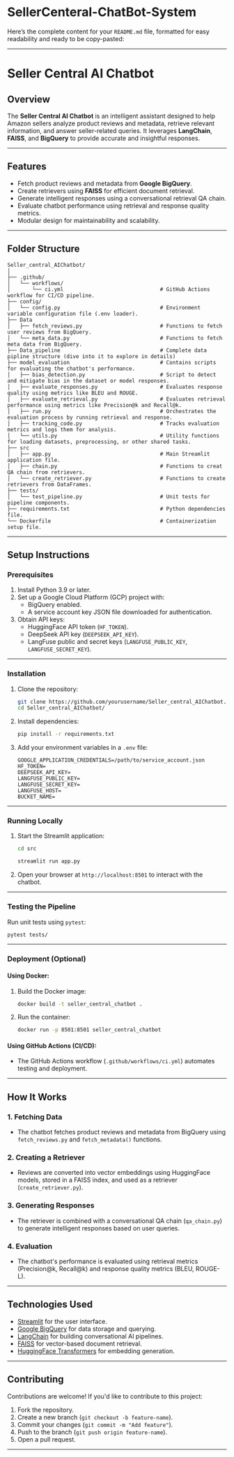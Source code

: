 # SellerCenteral-ChatBot-System
Here’s the complete content for your `README.md` file, formatted for easy readability and ready to be copy-pasted:

---

# **Seller Central AI Chatbot**

## **Overview**
The **Seller Central AI Chatbot** is an intelligent assistant designed to help Amazon sellers analyze product reviews and metadata, retrieve relevant information, and answer seller-related queries. It leverages **LangChain**, **FAISS**, and **BigQuery** to provide accurate and insightful responses.

---

## **Features**
- Fetch product reviews and metadata from **Google BigQuery**.
- Create retrievers using **FAISS** for efficient document retrieval.
- Generate intelligent responses using a conversational retrieval QA chain.
- Evaluate chatbot performance using retrieval and response quality metrics.
- Modular design for maintainability and scalability.

---

## **Folder Structure**

```plaintext
Seller_central_AIChatbot/
│
├── .github/
│   └── workflows/
│       └── ci.yml                               # GitHub Actions workflow for CI/CD pipeline.
├── config/
│   └── config.py                                # Environment variable configuration file (.env loader). 
├── Data
│   ├── fetch_reviews.py                         # Functions to fetch user reviews from BigQuery.
│   └── meta_data.py                             # Functions to fetch meta data from BigQuery.
├── Data_pipeline                                # Complete data pipline structure (dive into it to explore in details)
├── model_evaluation                             # Contains scripts for evaluating the chatbot's performance.
│   ├── bias_detection.py                        # Script to detect and mitigate bias in the dataset or model responses.          
│   ├── evaluate_responses.py                    # Evaluates response quality using metrics like BLEU and ROUGE.
│   ├── evaluate_retrieval.py                    # Evaluates retrieval performance using metrics like Precision@k and Recall@k.
│   ├── run.py                                   # Orchestrates the evaluation process by running retrieval and response.
│   ├── tracking_code.py                         # Tracks evaluation metrics and logs them for analysis.
│   └── utils.py                                 # Utility functions for loading datasets, preprocessing, or other shared tasks.
├── src
│   ├── app.py                                   # Main Streamlit application file.
│   ├── chain.py                                 # Functions to creat QA chain from retrievers.
│   └── create_retriever.py                      # Functions to create retrievers from DataFrames.                   
├── tests/
│   └── test_pipeline.py                         # Unit tests for pipeline components.
├── requirements.txt                             # Python dependencies file.
└── Dockerfile                                   # Containerization setup file.

```

---

## **Setup Instructions**

### **Prerequisites**
1. Install Python 3.9 or later.
2. Set up a Google Cloud Platform (GCP) project with:
   - BigQuery enabled.
   - A service account key JSON file downloaded for authentication.
3. Obtain API keys:
   - HuggingFace API token (`HF_TOKEN`).
   - DeepSeek API key (`DEEPSEEK_API_KEY`).
   - LangFuse public and secret keys (`LANGFUSE_PUBLIC_KEY`, `LANGFUSE_SECRET_KEY`).

---

### **Installation**
1. Clone the repository:
   ```bash
   git clone https://github.com/yourusername/Seller_central_AIChatbot.git
   cd Seller_central_AIChatbot/
   ```

2. Install dependencies:
   ```bash
   pip install -r requirements.txt
   ```

3. Add your environment variables in a `.env` file:
   ```plaintext
   GOOGLE_APPLICATION_CREDENTIALS=/path/to/service_account.json
   HF_TOKEN=
   DEEPSEEK_API_KEY=
   LANGFUSE_PUBLIC_KEY=
   LANGFUSE_SECRET_KEY=
   LANGFUSE_HOST=
   BUCKET_NAME=
   ```

---

### **Running Locally**
1. Start the Streamlit application:
    ```bash
   cd src
   ```
   ```bash
   streamlit run app.py
   ```

2. Open your browser at `http://localhost:8501` to interact with the chatbot.

---

### **Testing the Pipeline**
Run unit tests using `pytest`:
```bash
pytest tests/
```

---

### **Deployment (Optional)**

#### Using Docker:
1. Build the Docker image:
   ```bash
   docker build -t seller_central_chatbot .
   ```

2. Run the container:
   ```bash
   docker run -p 8501:8501 seller_central_chatbot
   ```

#### Using GitHub Actions (CI/CD):
- The GitHub Actions workflow (`.github/workflows/ci.yml`) automates testing and deployment.

---

## **How It Works**

### **1. Fetching Data**
- The chatbot fetches product reviews and metadata from BigQuery using `fetch_reviews.py` and `fetch_metadata()` functions.

### **2. Creating a Retriever**
- Reviews are converted into vector embeddings using HuggingFace models, stored in a FAISS index, and used as a retriever (`create_retriever.py`).

### **3. Generating Responses**
- The retriever is combined with a conversational QA chain (`qa_chain.py`) to generate intelligent responses based on user queries.

### **4. Evaluation**
- The chatbot's performance is evaluated using retrieval metrics (Precision@k, Recall@k) and response quality metrics (BLEU, ROUGE-L).

---

## **Technologies Used**
- [Streamlit](https://streamlit.io/) for the user interface.
- [Google BigQuery](https://cloud.google.com/bigquery) for data storage and querying.
- [LangChain](https://langchain.com/) for building conversational AI pipelines.
- [FAISS](https://faiss.ai/) for vector-based document retrieval.
- [HuggingFace Transformers](https://huggingface.co/) for embedding generation.

---

## **Contributing**
Contributions are welcome! If you'd like to contribute to this project:
1. Fork the repository.
2. Create a new branch (`git checkout -b feature-name`).
3. Commit your changes (`git commit -m "Add feature"`).
4. Push to the branch (`git push origin feature-name`).
5. Open a pull request.

---
